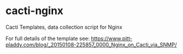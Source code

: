 # cacti-nginx
Cacti Templates, data collection script for Nginx

For full details of the template see: https://www.pitt-pladdy.com/blog/_20150108-225857_0000_Nginx_on_Cacti_via_SNMP/

